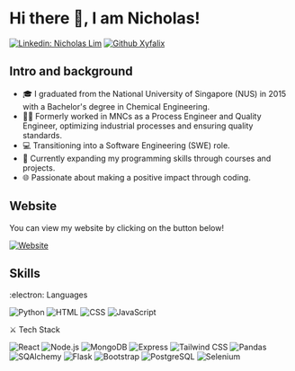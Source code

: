 # Hi there 👋, I am Nicholas! 
[![Linkedin: Nicholas Lim](https://img.shields.io/badge/-Nicholas%20Lim-blue?style=flat-square&logo=LinkedIn&logoColor=white&link=https://www.linkedin.com/in/nicholas-lim-chiew-yee-86b397102/)](https://www.linkedin.com/in/nicholas-lim-chiew-yee-86b397102/)
[![Github Xyfalix](https://img.shields.io/github/followers/Xyfalix?style=social)](https://github.com/Xyfalix)

## Intro and background
- 🎓 I graduated from the National University of Singapore (NUS) in 2015 with a Bachelor's degree in Chemical Engineering.
- 👨‍💼 Formerly worked in MNCs as a Process Engineer and Quality Engineer, optimizing industrial processes and ensuring quality standards.
- 💻 Transitioning into a Software Engineering (SWE) role.
- 🚀 Currently expanding my programming skills through courses and projects.
- 🌐 Passionate about making a positive impact through coding.
 

## Website
You can view my website by clicking on the button below!

[![Website](https://img.shields.io/website?label=Squarespace&style=flat-square&url=https%3A%2F%2Fnicholaslim.me%2F&logo=Squarespace)](https://nicholaslim.me/)


## Skills
:electron: Languages

![Python](https://img.shields.io/badge/Python-brightgreen?style=flat&logo=python)
![HTML](https://img.shields.io/badge/HTML-orange?style=flat)
![CSS](https://img.shields.io/badge/CSS-yellow?style=flat)
![JavaScript](https://img.shields.io/badge/JavaScript-blue?style=flat&logo=javascript)


:crossed_swords: Tech Stack

![React](https://img.shields.io/badge/React-blue?style=flat&logo=react)
![Node.js](https://img.shields.io/badge/Node.js-green?style=flat&logo=node.js)
![MongoDB](https://img.shields.io/badge/MongoDB-orange?style=flat&logo=mongodb)
![Express](https://img.shields.io/badge/Express-black?style=flat&logo=express)
![Tailwind CSS](https://img.shields.io/badge/Tailwind_CSS-blueviolet?style=flat&logo=tailwind-css)
![Pandas](https://img.shields.io/badge/Pandas-pink?style=flat&logo=pandas)
![SQAlchemy](https://img.shields.io/badge/SQLAlchemy-yellow?style=flat&logo=sqlalchemy)
![Flask](https://img.shields.io/badge/Flask-red?style=flat&logo=flask)
![Bootstrap](https://img.shields.io/badge/Bootstrap-white?style=flat&logo=bootstrap)
![PostgreSQL](https://img.shields.io/badge/PostgreSQL-grey?style=flat&logo=postgresql)
![Selenium](https://img.shields.io/badge/Selenium-cyan?style=flat&logo=selenium)


